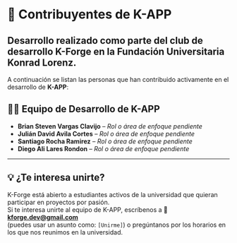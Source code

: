# 👥 Contribuyentes de K-APP
Desarrollo realizado como parte del club de desarrollo **K-Forge** en la Fundación Universitaria Konrad Lorenz.
---

A continuación se listan las personas que han contribuido activamente en el desarrollo de **K-APP**:

## 🧑‍💻 Equipo de Desarrollo de K-APP

- **Brian Steven Vargas Clavijo** – _Rol o área de enfoque pendiente_
- **Julián David Avila Cortes** – _Rol o área de enfoque pendiente_
- **Santiago Rocha Ramirez** – _Rol o área de enfoque pendiente_
- **Diego Ali Lares Rondon** – _Rol o área de enfoque pendiente_

---

## 💡 ¿Te interesa unirte?

K-Forge está abierto a estudiantes activos de la universidad que quieran participar en proyectos por pasión.  
Si te interesa unirte al equipo de K-APP, escríbenos a 📧 **kforge.dev@gmail.com**  
(puedes usar un asunto como: `[Unirme]`) o pregúntanos por los horarios en los que nos reunimos en la universidad.